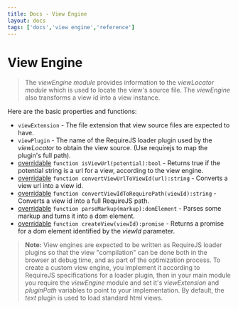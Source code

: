 ```yaml
---
title: Docs - View Engine
layout: docs
tags: ['docs','view engine','reference']
---
```

# View Engine
#### 

> The _viewEngine module_ provides information to the _viewLocator module_ which is used to locate the view's source file. The _viewEngine_ also transforms a view id into a view instance.

Here are the basic properties and functions:

* `viewExtension` - The file extension that view source files are expected to have.
* `viewPlugin` - The name of the RequireJS loader plugin used by the _viewLocator_ to obtain the view source. (Use requirejs to map the plugin's full path).
* [overridable](/documentation/Overridable) `function isViewUrl(potential):bool` - Returns true if the potential string is a url for a view, according to the view engine.
* [overridable](/documentation/Overridable) `function convertViewUrlToViewId(url):string` - Converts a view url into a view id.
* [overridable](/documentation/Overridable) `function convertViewIdToRequirePath(viewId):string` - Converts a view id into a full RequireJS path.
* [overridable](/documentation/Overridable) `function parseMarkup(markup):domElement` - Parses some markup and turns it into a dom element.
* [overridable](/documentation/Overridable) `function createView(viewId):promise` - Returns a promise for a dom element identified by the _viewId_ parameter.

> **Note:** View engines are expected to be written as RequireJS loader plugins so that the view "compilation" can be done both in the browser at debug time, and as part of the optimization process. To create a custom view engine, you implement it according to RequireJS specifications for a loader plugin, then in your main module you require the _viewEngine_ module and set it's _viewExtension_ and _pluginPath_ variables to point to your implementation. By default, the _text_ plugin is used to load standard html views.
